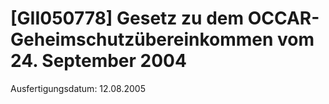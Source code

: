 # [GII050778] Gesetz zu dem OCCAR-Geheimschutzübereinkommen vom 24. September 2004

Ausfertigungsdatum: 12.08.2005

 